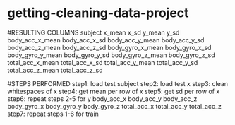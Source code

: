# getting-cleaning-data-project

#RESULTING COLUMNS
subject
x_mean
x_sd
y_mean
y_sd
body_acc_x_mean
body_acc_x_sd
body_acc_y_mean
body_acc_y_sd
body_acc_z_mean
body_acc_z_sd
body_gyro_x_mean
body_gyro_x_sd
body_gyro_y_mean
body_gyro_y_sd
body_gyro_z_mean
body_gyro_z_sd
total_acc_x_mean
total_acc_x_sd
total_acc_y_mean
total_acc_y_sd
total_acc_z_mean
total_acc_z_sd

#STEPS PERFORMED
step1: load test
subject
step2: load test
x
step3: clean whitespaces of
x
step4: get mean per row of
x
step5: get sd per row of
x
step6: repeat steps 2-5 for
y
body_acc_x
body_acc_y
body_acc_z
body_gyro_x
body_gyro_y
body_gyro_z
total_acc_x
total_acc_y
total_acc_z
step7: repeat steps 1-6 for train

